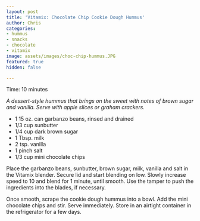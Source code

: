 ```yaml
---
layout: post
title: 'Vitamix: Chocolate Chip Cookie Dough Hummus'
author: Chris
categories:
- hummus
- snacks
- chocolate
- vitamix
image: assets/images/choc-chip-hummus.JPG
featured: true
hidden: false

---
```

Time: 10 minutes

_A dessert-style hummus that brings on the sweet with notes of brown sugar and vanilla. Serve with apple slices or graham crackers._

* 1 15 oz. can garbanzo beans, rinsed and drained
* 1/3 cup sunbutter
* 1/4 cup dark brown sugar
* 1 Tbsp. milk
* 2 tsp. vanilla
* 1 pinch salt
* 1/3 cup mini chocolate chips

Place the garbanzo beans, sunbutter, brown sugar, milk, vanilla and salt in the Vitamix blender. Secure lid and start blending on low. Slowly increase speed to 10 and blend for 1 minute, until smooth. Use the tamper to push the ingredients into the blades, if necessary.

Once smooth, scrape the cookie dough hummus into a bowl. Add the mini chocolate chips and stir. Serve immediately. Store in an airtight container in the refrigerator for a few days.